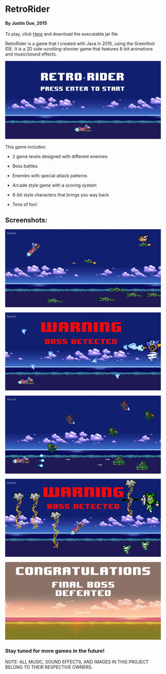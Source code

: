 # RetroRider # 
#### By Justin Oue, 2015 ####

To play, click [Here](https://github.com/jkcoue/RetroRider/blob/master/RetroRider.jar) and download the executable jar file



RetroRider is a game that I created with Java in 2015, using the Greenfoot IDE. It is a 2D side-scrolling-shooter game that features 8-bit animations and music/sound effects. 

![alt text](https://github.com/jkcoue/RetroRider/blob/master/screenshots/titleSS.png "Title Screen")

This game includes:

- 2 game levels designed with different enemies

- Boss battles

- Enemies with special attack patterns

- Arcade style game with a scoring system

- 8-bit style characters that brings you way back

- Tons of fun!

## Screenshots: ##

![alt text](https://github.com/jkcoue/RetroRider/blob/master/screenshots/level1SS.png "Level 1")

![alt text](https://github.com/jkcoue/RetroRider/blob/master/screenshots/boss1SS.png "Boss 1")

![alt text](https://github.com/jkcoue/RetroRider/blob/master/screenshots/level2SS.png "Level 2")

![alt text](https://github.com/jkcoue/RetroRider/blob/master/screenshots/boss2SS.png "Boss 2")

![alt text](https://github.com/jkcoue/RetroRider/blob/master/screenshots/congratulationSS.png "Game Beaten")

### Stay tuned for more games in the future! ###

NOTE: ALL MUSIC, SOUND EFFECTS, AND IMAGES IN THIS PROJECT BELONG TO THEIR RESPECTIVE OWNERS.




	
